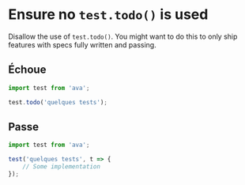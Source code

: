 # Ensure no `test.todo()` is used

Disallow the use of `test.todo()`. You might want to do this to only ship features with specs fully written and passing.


## Échoue

```js
import test from 'ava';

test.todo('quelques tests');
```


## Passe

```js
import test from 'ava';

test('quelques tests', t => {
	// Some implementation
});
```
